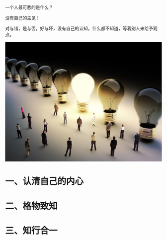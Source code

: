 一个人最可悲的是什么？

没有自己的主见！

对与错，是与否，好与坏，没有自己的认知，什么都不知道，等着别人来给予观点。

![opinion](../pic/opinion.jpg)

# 一、认清自己的内心


# 二、格物致知


# 三、知行合一